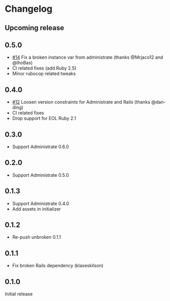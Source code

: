 # Changelog

## Upcoming release

## 0.5.0

* [#14](https://github.com/fishbrain/administrate-field-belongs_to_search/pull/14) Fix a broken instance var from administrate (thanks @Mrjaco12 and @lhoBas)
* CI related fixes (add Ruby 2.5)
* Minor rubocop related tweaks

## 0.4.0

* [#12](https://github.com/fishbrain/administrate-field-belongs_to_search/pull/12) Loosen version constraints for Administrate and Rails (thanks @dan-ding)
* CI related fixes
* Drop support for EOL Ruby 2.1

## 0.3.0

* Support Administrate 0.6.0

## 0.2.0

* Support Administrate 0.5.0

## 0.1.3

* Support Administrate 0.4.0
* Add assets in initializer

## 0.1.2

* Re-push unbroken 0.1.1

## 0.1.1

* Fix broken Rails dependency (klaseskilson)

## 0.1.0

Initial release
